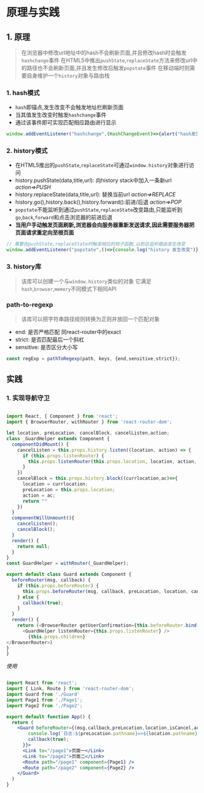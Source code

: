 # 原理与实践

## 1. 原理

> 在浏览器中修改url地址中的hash不会刷新页面,并且修改hash时会触发`hashchange`事件
> 在HTML5中推出`pushState`,`replaceState`方法来修改url中的路径也不会刷新页面,并且发生修改后触发`popstate`事件
> 在移动端时则需要自身维护一个`history`对象与路由栈

### 1. hash模式

- `hash`即锚点,发生改变不会触发地址栏刷新页面
- 当其值发生改变时触发`hashchange`事件
- 通过该事件即可实现匹配相应路由进行显示

```js
window.addEventListener("hashchange",(HashChangeEvent)=>{alert("hash发生了改变")})
```

### 2. history模式

- 在HTML5推出的`pushState`,`replaceState`可通过`window.history`对象进行访问
- history.pushState(data,title,url): 向history stack中加入一条新url *action=>PUSH*
- history.replaceState(data,title,url): 替换当前url *action=>REPLACE*
- history.go(),history.back(),history.forward():前进/后退  *action=>POP*
- `popstate`不能监听到通过`pushState`,`replaceState`改变路由,只能监听到`go`,`back`,`forward`和点击浏览器的前进后退
- **当用户手动触发页面刷新,浏览器会向服务器重新发送请求,因此需要服务器把页面请求重定向至根页面**

```js
// 需要在pushState,replaceState时触发相应的钩子函数,以到达监听路由发生改变
window.addEventListener("popstate",()=>{console.log("history 发生改变")})
```

### 3. history库

> 该库可以创建一个与`window.history`类似的对象
> 它满足`hash`,`browser`,`memory`不同模式下相同API

### path-to-regexp

> 该库可以把字符串路径规则转换为正则并放回一个匹配对象

- end: 是否严格匹配 同react-router中的exact
- strict: 是否匹配最后一个斜杠
- sensitive: 是否区分大小写
  
```js
const regExp = pathToRegexp(path, keys, {end,sensitive,strict});
```

## 实践

### 1. 实现导航守卫

```js

import React, { Component } from 'react';
import { BrowserRouter, withRouter } from 'react-router-dom';

let location, preLocation, cancelBlock, cancelListen,action;
class _GuardHelper extends Component {
  componentDidMount() {
    cancelListen = this.props.history.listen((location, action) => {
      if (this.props.listenRouter) {
        this.props.listenRouter(this.props.location, location, action, cancelListen);
      }
    })
    cancelBlock = this.props.history.block((currlocation,ac)=>{
      location = currlocation;
      preLocation = this.props.location;
      action = ac;
      return ""
    })
  }
  componentWillUnmount(){
    cancelListen();
    cancelBlock();
  }
  render() {
    return null;
  }
}
const GuardHelper = withRouter(_GuardHelper);

export default class Guard extends Component {
  beforeRouter(msg, callback) {
    if (this.props.beforeRouter) {
      this.props.beforeRouter(msg, callback, preLocation, location, cancelBlock,action)
    } else {
      callback(true);
    }
  }
  render() {
    return (<BrowserRouter getUserConfirmation={this.beforeRouter.bind(this)} >
      <GuardHelper listenRouter={this.props.listenRouter} />
        {this.props.children}
</BrowserRouter>)
}
}

```

*使用*

```jsx

import React from 'react';
import { Link, Route } from 'react-router-dom';
import Guard from './Guard'
import Page1 from './Page1';
import Page2 from './Page2';

export default function App() {
  return (
    <Guard beforeRouter={(msg,callback,preLocation,location,isCancel,action)=>{
        console.log(`日志:${preLocation.pathname}=>${location.pathname}。跳转方式:${action}`);
        callback(true);
      }}>
      <Link to="/page1">页面一</Link>
      <Link to="/page2">页面二</Link>
      <Route path="/page1" component={Page1} />
      <Route path="/page2" component={Page2} />
    </Guard>
  )
}

```
